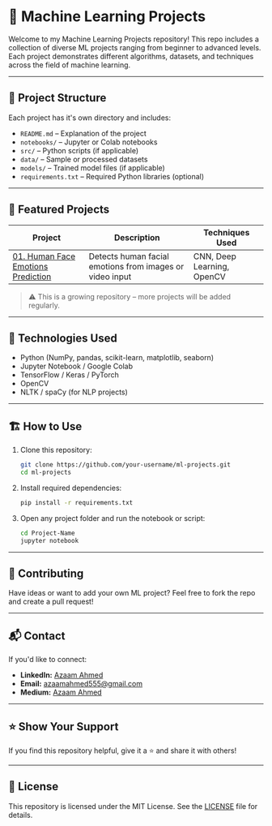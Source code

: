 # 🧠 Machine Learning Projects

Welcome to my Machine Learning Projects repository! This repo includes a collection of diverse ML projects ranging from beginner to advanced levels. Each project demonstrates different algorithms, datasets, and techniques across the field of machine learning.

---

## 📁 Project Structure

Each project has it's own directory and includes:

- `README.md` – Explanation of the project
- `notebooks/` – Jupyter or Colab notebooks
- `src/` – Python scripts (if applicable)
- `data/` – Sample or processed datasets
- `models/` – Trained model files (if applicable)
- `requirements.txt` – Required Python libraries (optional)

---

## 📌 Featured Projects

| Project | Description | Techniques Used |
|--------|-------------|------------------|
| [01. Human Face Emotions Prediction ](./Human_Face_Emotions_Prediction) | Detects human facial emotions from images or video input | CNN, Deep Learning, OpenCV |


> ⚠️ This is a growing repository – more projects will be added regularly.

---

## 🚀 Technologies Used

- Python (NumPy, pandas, scikit-learn, matplotlib, seaborn)
- Jupyter Notebook / Google Colab
- TensorFlow / Keras / PyTorch
- OpenCV
- NLTK / spaCy (for NLP projects)

---

## 🏗️ How to Use

1. Clone this repository:
    ```bash
    git clone https://github.com/your-username/ml-projects.git
    cd ml-projects
    ```

2. Install required dependencies:
    ```bash
    pip install -r requirements.txt
    ```

3. Open any project folder and run the notebook or script:
    ```bash
    cd Project-Name
    jupyter notebook
    ```

---

## 🤝 Contributing

Have ideas or want to add your own ML project? Feel free to fork the repo and create a pull request!

---

## 📬 Contact

If you'd like to connect:

- **LinkedIn:** [Azaam Ahmed](https://linkedin.com/in/azaamahmed)
- **Email:** azaamahmed555@gmail.com
- **Medium:** [Azaam Ahmed](https://medium.com/@azaamahmed) 

---

## ⭐️ Show Your Support

If you find this repository helpful, give it a ⭐️ and share it with others!

---

## 📄 License

This repository is licensed under the MIT License. See the [LICENSE](LICENSE) file for details.

